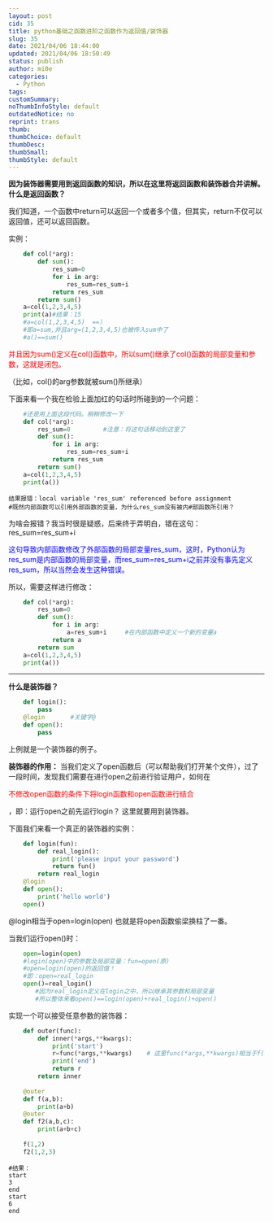 ```yaml
---
layout: post
cid: 35
title: python基础之函数进阶之函数作为返回值/装饰器
slug: 35
date: 2021/04/06 18:44:00
updated: 2021/04/06 18:50:49
status: publish
author: mi0e
categories: 
  - Python
tags: 
customSummary: 
noThumbInfoStyle: default
outdatedNotice: no
reprint: trans
thumb: 
thumbChoice: default
thumbDesc: 
thumbSmall: 
thumbStyle: default
---
```



**因为装饰器需要用到返回函数的知识，所以在这里将返回函数和装饰器合并讲解。**
**什么是返回函数？**

我们知道，一个函数中return可以返回一个或者多个值，但其实，return不仅可以返回值，还可以返回函数。

 实例：

```python
    def col(*arg):
        def sum():
            res_sum=0
            for i in arg:
                res_sum=res_sum+i
            return res_sum
        return sum()
    a=col(1,2,3,4,5)
    print(a)#结果：15
    #a=col(1,2,3,4,5)  ==〉
    #即a=sum,并且arg=(1,2,3,4,5)也被传入sum中了
    #a()==sum()
```
<p style="color:red">并且因为sum()定义在col()函数中，所以sum()继承了col()函数的局部变量和参数，这就是闭包。</p>（比如，col()的arg参数就被sum()所继承）

下面来看一个我在检验上面加红的句话时所碰到的一个问题：

```python
    #还是用上面这段代码。稍稍修改一下
    def col(*arg):
        res_sum=0         #注意：将这句话移动到这里了
        def sum():
            for i in arg:
                res_sum=res_sum+i
            return res_sum
        return sum()
    a=col(1,2,3,4,5)
    print(a())       
```    
    结果报错：local variable 'res_sum' referenced before assignment
    #既然内部函数可以引用外部函数的变量，为什么res_sum没有被内#部函数所引用？
为啥会报错？我当时很是疑惑，后来终于弄明白，错在这句：res_sum=res_sum+i     

<p style="color:blue">这句导致内部函数修改了外部函数的局部变量res_sum，这时，Python认为res_sum是内部函数的局部变量，而res_sum=res_sum+i之前并没有事先定义res_sum，所以当然会发生这种错误。</p>

所以，需要这样进行修改：

```python
    def col(*arg):
        res_sum=0         
        def sum():
            for i in arg:
                a=res_sum+i     #在内部函数中定义一个新的变量a
            return a
        return sum
    a=col(1,2,3,4,5)
    print(a())
```

----------
**什么是装饰器？**
```python
    def login():
        pass
    @login       #关键字@
    def open():
        pass
```
上例就是一个装饰器的例子。

**装饰器的作用：**
当我们定义了open函数后（可以帮助我们打开某个文件），过了一段时间，发现我们需要在进行open之前进行验证用户，如何在<p style="color:red">不修改open函数的条件下将login函数和open函数进行结合</p>，即：运行open之前先运行login？ 这里就要用到装饰器。

下面我们来看一个真正的装饰器的实例：
```python
    def login(fun):
        def real_login():
            print('please input your password')
            return fun()
        return real_login
    @login
    def open():
        print('hello world')
    open()
```
@login相当于open=login(open)   也就是将open函数偷梁换柱了一番。

当我们运行open()时：
```python
    open=login(open)　　
    #login(open)中的参数及局部变量：fun=open(原)　　
    #open=login(open)的返回值！
    #即：open=real_login　　
    open()=real_login()
    　　#因为real_login定义在login之中，所以继承其参数和局部变量
    　　#所以整体来看open()==login(open)+real_login()+open()
```

实现一个可以接受任意参数的装饰器：
```python
    def outer(func):
        def inner(*args,**kwargs):
            print('start')
            r=func(*args,**kwargs)    # 这里func(*args,**kwargs)相当于f(a,b)
            print('end')
            return r
        return inner
    
    @outer
    def f(a,b):
        print(a+b)
    @outer
    def f2(a,b,c):
        print(a+b+c)
    
    f(1,2)
    f2(1,2,3)
```
    #结果：
    start
    3
    end
    start
    6
    end